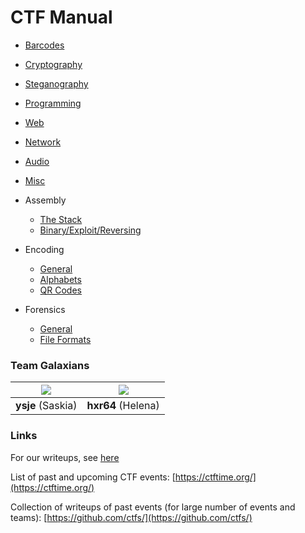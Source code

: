 # CTF Manual

- [Barcodes](./barcodes.md)

- [Cryptography](./crypto.md)
- [Steganography](./stego.md)
- [Programming](./programming.md)
- [Web](./web.md)
- [Network](./network.md)
- [Audio](./audio.md)
- [Misc](./misc.md)
- Assembly
	- [The Stack](./assembly/stack.md)
	- [Binary/Exploit/Reversing](./assembly/exploit.md)
- Encoding
	- [General](./encoding/readme.md)
	- [Alphabets](./encoding/alphabets.md)
	- [QR Codes](./encoding/qr.md)
- Forensics
	- [General](./forensics/readme.md)
	- [File Formats](./forensics/file-formats.md)



### Team Galaxians

|![](https://github.com/shiltemann.png?size=150)| ![](https://github.com/erasche.png?size=150)    |
|:---------------------------------------------:|:-----------------------------------------------:|
| **ysje** (Saskia)                             | **hxr64** (Helena)                              |


### Links

For our writeups, see [here](https://github.com/shiltemann/CTF-writeups-public)

List of past and upcoming CTF events: [https://ctftime.org/](https://ctftime.org/)

Collection of writeups of past events (for large number of events and teams): [https://github.com/ctfs/](https://github.com/ctfs/)
